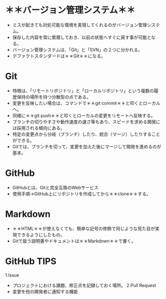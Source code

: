 # ＊＊バージョン管理システム＊＊
- ミスが起きても対処可能な環境を実現してくれるのがバージョン管理システム。
- 保存した内容を常に累積しておき、以前の状態へすぐに戻す事が可能となる。
- バージョン管理システムは、「Git」と「SVN」の２つに分かれる。
- デファクトスタンダードは＊＊Git＊＊になる。

# Git
- 特徴は、「リモートリポジトリ」と「ローカルリポジトリ」という複数の履歴保持の場所を持つ分散型の点である。
- 変更を反映したい場合は、コマンドで＊＊git commit＊＊と叩くとローカルへ。
- 同様に＊＊git push＊＊と叩くとローカルの変更をリモートへ反映する。
- ブランチの切りやすさや動作速度の速さ等もあり、スピードを求める開発には採用される傾向にある。
- 特定の変更点から分岐（ブランチ）したり、統合（マージ）したりすることができる。
- Gitでは、ブランチを切って、変更を加えた後にマージして開発を進めるのが基本。

# GitHub
- GitHubとは、Gitと完全互換のWebサービス
- 使用手順→GitHub上にリポジトリを作成してから＊＊clone＊＊する。

# Markdown
- ＊＊HTML＊＊が使えなくても、簡単な記号の修飾で同じような見た目が実現できるようにしたもの。
- Gitで扱う説明書やドキュメントは＊＊Markdown＊＊で書く。

# GitHub TIPS
1.Issue
- プロジェクトにおける課題、修正点を記録しておく場所。
2.Pull Request
- 変更を他の開発者に通知する機能
